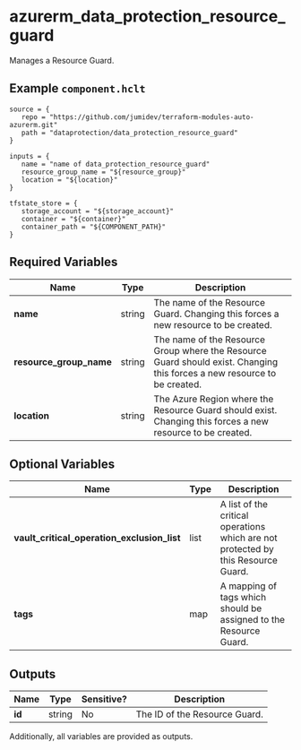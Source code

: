 # azurerm_data_protection_resource_guard

Manages a Resource Guard.

## Example `component.hclt`

```hcl
source = {
   repo = "https://github.com/jumidev/terraform-modules-auto-azurerm.git"   
   path = "dataprotection/data_protection_resource_guard"   
}

inputs = {
   name = "name of data_protection_resource_guard"   
   resource_group_name = "${resource_group}"   
   location = "${location}"   
}

tfstate_store = {
   storage_account = "${storage_account}"   
   container = "${container}"   
   container_path = "${COMPONENT_PATH}"   
}

```

## Required Variables

| Name | Type |  Description |
| ---- | --------- |  ----------- |
| **name** | string |  The name of the Resource Guard. Changing this forces a new resource to be created. | 
| **resource_group_name** | string |  The name of the Resource Group where the Resource Guard should exist. Changing this forces a new resource to be created. | 
| **location** | string |  The Azure Region where the Resource Guard should exist. Changing this forces a new resource to be created. | 

## Optional Variables

| Name | Type |  Description |
| ---- | --------- |  ----------- |
| **vault_critical_operation_exclusion_list** | list |  A list of the critical operations which are not protected by this Resource Guard. | 
| **tags** | map |  A mapping of tags which should be assigned to the Resource Guard. | 



## Outputs

| Name | Type | Sensitive? | Description |
| ---- | ---- | --------- | --------- |
| **id** | string | No  | The ID of the Resource Guard. | 

Additionally, all variables are provided as outputs.
